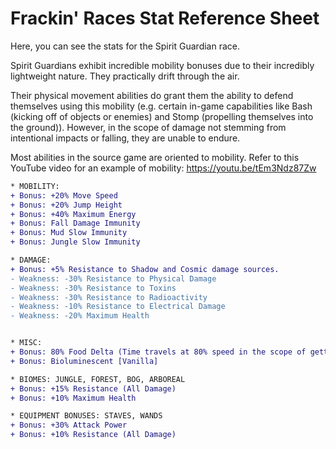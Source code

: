 # Frackin' Races Stat Reference Sheet

Here, you can see the stats for the Spirit Guardian race.

Spirit Guardians exhibit incredible mobility bonuses due to their incredibly lightweight nature. They practically drift through the air.

Their physical movement abilities do grant them the ability to defend themselves using this mobility (e.g. certain in-game capabilities like Bash (kicking off of objects or enemies) and Stomp (propelling themselves into the ground)). However, in the scope of damage not stemming from intentional impacts or falling, they are unable to endure.

Most abilities in the source game are oriented to mobility. Refer to this YouTube video for an example of mobility: https://youtu.be/tEm3Ndz87Zw

```diff
* MOBILITY:
+ Bonus: +20% Move Speed
+ Bonus: +20% Jump Height
+ Bonus: +40% Maximum Energy
+ Bonus: Fall Damage Immunity
+ Bonus: Mud Slow Immunity
+ Bonus: Jungle Slow Immunity

* DAMAGE:
+ Bonus: +5% Resistance to Shadow and Cosmic damage sources.
- Weakness: -30% Resistance to Physical Damage
- Weakness: -30% Resistance to Toxins
- Weakness: -30% Resistance to Radioactivity
- Weakness: -10% Resistance to Electrical Damage
- Weakness: -20% Maximum Health


* MISC:
+ Bonus: 80% Food Delta (Time travels at 80% speed in the scope of getting hungry)
+ Bonus: Bioluminescent [Vanilla]

* BIOMES: JUNGLE, FOREST, BOG, ARBOREAL
+ Bonus: +15% Resistance (All Damage)
+ Bonus: +10% Maximum Health

* EQUIPMENT BONUSES: STAVES, WANDS
+ Bonus: +30% Attack Power 
+ Bonus: +10% Resistance (All Damage)
```